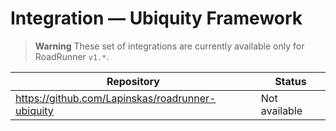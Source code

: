 # Integration — Ubiquity Framework

> **Warning**
> These set of integrations are currently available only for RoadRunner `v1.*`.

| Repository                                       | Status        |
|--------------------------------------------------|---------------|
| https://github.com/Lapinskas/roadrunner-ubiquity | Not available |